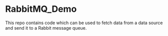 # RabbitMQ_Demo
This repo contains code which can be used to fetch data from a data source and send it to a Rabbit message queue.
